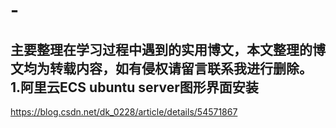 # -
主要整理在学习过程中遇到的实用博文，本文整理的博文均为转载内容，如有侵权请留言联系我进行删除。
<br/>
1.阿里云ECS  ubuntu  server图形界面安装
-
https://blog.csdn.net/dk_0228/article/details/54571867
